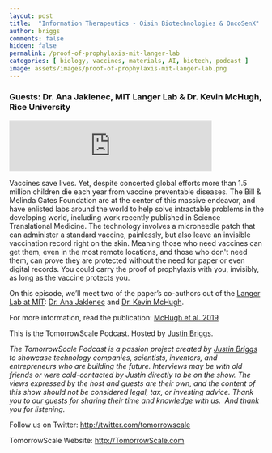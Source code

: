 ```yaml
---
layout: post
title:  "Information Therapeutics - Oisin Biotechnologies & OncoSenX"
author: briggs
comments: false
hidden: false
permalink: /proof-of-prophylaxis-mit-langer-lab
categories: [ biology, vaccines, materials, AI, biotech, podcast ]
image: assets/images/proof-of-prophylaxis-mit-langer-lab.png
---
```


### Guests: Dr. Ana Jaklenec, MIT Langer Lab &amp; Dr. Kevin McHugh, Rice University

<iframe src="https://anchor.fm/tomorrowscale/embed/episodes/Proof-of-Prophylaxis---MIT-Langer-Lab---Drs--Ana-Jaklenec--Kevin-McHugh-e9vbp1" height="102px" width="400px" frameborder="0" scrolling="no"></iframe>

Vaccines save lives. Yet, despite concerted global efforts more than 1.5 million children die each year from vaccine preventable diseases. The Bill &amp; Melinda Gates Foundation are at the center of this massive endeavor, and have enlisted labs around the world to help solve intractable problems in the developing world, including work recently published in Science Translational Medicine. The technology involves a microneedle patch that can administer a standard vaccine, painlessly, but also leave an invisible vaccination record right on the skin. Meaning those who need vaccines can get them, even in the most remote locations, and those who don't need them, can prove they are protected without the need for paper or even digital records. You could carry the proof of prophylaxis with you, invisibly, as long as the vaccine protects you.

On this episode, we’ll meet two of the paper’s co-authors out of the [Langer Lab at MIT](https://langerlab.mit.edu/): [Dr. Ana Jaklenec](https://www.linkedin.com/in/ana-jaklenec-a6526253/) and [Dr. Kevin McHugh](https://bioengineering.rice.edu/people/faculty/kevin-mchugh).

For more information, read the publication: [McHugh et al. 2019](https://doi.org/10.1126/scitranslmed.aay7162)

This is the TomorrowScale Podcast. Hosted by [Justin Briggs](https://www.linkedin.com/in/briggsly).

*The TomorrowScale Podcast is a passion project created by [Justin Briggs](https://www.linkedin.com/in/briggsly) to showcase technology companies, scientists, inventors, and entrepreneurs who are building the future. Interviews may be with old friends or were cold-contacted by Justin directly to be on the show. The views expressed by the host and guests are their own, and the content of this show should not be considered legal, tax, or investing advice. Thank you to our guests for sharing their time and knowledge with us.  And thank you for listening.*

Follow us on Twitter: <a href="http://twitter.com/tomorrowscale" target="_blank" rel="noopener ugc noreferrer">http://twitter.com/tomorrowscale</a>

TomorrowScale Website: <a href="http://tomorrowscale.com/" target="_blank" rel="noopener ugc noreferrer">http://TomorrowScale.com</a>